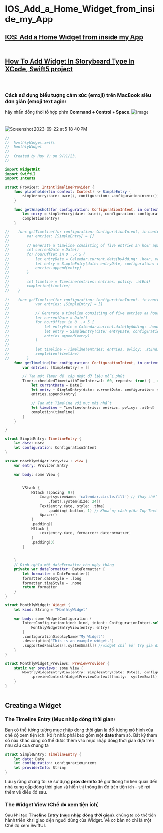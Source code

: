 # IOS_Add_a_Home_Widget_from_inside_my_App

## [IOS: Add a Home Widget from inside my App](https://stackoverflow.com/questions/72560997/ios-add-a-home-widget-from-inside-my-app) <br><br>
## [How To Add Widget In Storyboard Type In XCode, Swift5 project](https://stackoverflow.com/questions/75819852/how-to-add-widget-in-storyboard-type-in-xcode-swift5-project) <br><br>
#

### Cách sử dụng biểu tượng cảm xúc (emoji) trên MacBook siêu đơn giản (emoji text agin)
hãy nhấn đồng thời tổ hợp phím **Command + Control + Space**.
![image](https://github.com/Experimenters1/IOS_Add_a_Home_Widget_from_inside_my_App/assets/64000769/d4af2f49-f373-4515-a1d1-4d078cc60dd0)

# 
![Screenshot 2023-09-22 at 5 18 40 PM](https://github.com/Experimenters1/IOS_Add_a_Home_Widget_from_inside_my_App/assets/64000769/a75e36e2-8fc8-4d30-b372-019db82745a7)
```swift
//
//  MonthlyWidget.swift
//  MonthlyWidget
//
//  Created by Huy Vu on 9/21/23.
//

import WidgetKit
import SwiftUI
import Intents

struct Provider: IntentTimelineProvider {
    func placeholder(in context: Context) -> SimpleEntry {
        SimpleEntry(date: Date(), configuration: ConfigurationIntent())
    }

    func getSnapshot(for configuration: ConfigurationIntent, in context: Context, completion: @escaping (SimpleEntry) -> ()) {
        let entry = SimpleEntry(date: Date(), configuration: configuration)
        completion(entry)
    }

//    func getTimeline(for configuration: ConfigurationIntent, in context: Context, completion: @escaping (Timeline<Entry>) -> ()) {
//        var entries: [SimpleEntry] = []
//
//        // Generate a timeline consisting of five entries an hour apart, starting from the current date.
//        let currentDate = Date()
//        for hourOffset in 0 ..< 5 {
//            let entryDate = Calendar.current.date(byAdding: .hour, value: hourOffset, to: currentDate)!
//            let entry = SimpleEntry(date: entryDate, configuration: configuration)
//            entries.append(entry)
//        }
//
//        let timeline = Timeline(entries: entries, policy: .atEnd)
//        completion(timeline)
//    }
    
//    func getTimeline(for configuration: ConfigurationIntent, in context: Context, completion: @escaping (Timeline<Entry>) -> ()) {
//            var entries: [SimpleEntry] = []
//
//            // Generate a timeline consisting of five entries an hour apart, starting from the current date.
//            let currentDate = Date()
//            for hourOffset in 0 ..< 5 {
//                let entryDate = Calendar.current.date(byAdding: .hour, value: hourOffset, to: currentDate)!
//                let entry = SimpleEntry(date: entryDate, configuration: configuration)
//                entries.append(entry)
//            }
//
//            let timeline = Timeline(entries: entries, policy: .atEnd)
//            completion(timeline)
//        }
    func getTimeline(for configuration: ConfigurationIntent, in context: Context, completion: @escaping (Timeline<Entry>) -> ()) {
        var entries: [SimpleEntry] = []

        // Tạo một Timer để cập nhật dữ liệu mỗi phút
        Timer.scheduledTimer(withTimeInterval: 60, repeats: true) { _ in
            let currentDate = Date()
            let entry = SimpleEntry(date: currentDate, configuration: configuration)
            entries.append(entry)

            // Tạo một Timeline với mục mới nhất
            let timeline = Timeline(entries: entries, policy: .atEnd)
            completion(timeline)
        }
    }

}

struct SimpleEntry: TimelineEntry {
    let date: Date
    let configuration: ConfigurationIntent
}

struct MonthlyWidgetEntryView : View {
    var entry: Provider.Entry

    var body: some View {
    
        
        VStack {
            HStack (spacing: 9){
                Image(systemName: "calendar.circle.fill") // Thay thế "calendar.circle.fill" bằng biểu tượng mong muốn
                    .font(.system(size: 24))
                Text(entry.date, style: .time)
                    .padding(.bottom, 1) // Khoảng cách giữa Top Text và Bottom Text
                Spacer()
            }
            .padding()
            HStack {
                Text(entry.date, formatter: dateFormatter)
            }
            .padding(3)
        }
     
   
    }
    // Định nghĩa một dateFormatter cho ngày tháng
    private var dateFormatter: DateFormatter {
        let formatter = DateFormatter()
        formatter.dateStyle = .long
        formatter.timeStyle = .none
        return formatter
    }
}

struct MonthlyWidget: Widget {
    let kind: String = "MonthlyWidget"

    var body: some WidgetConfiguration {
        IntentConfiguration(kind: kind, intent: ConfigurationIntent.self, provider: Provider()) { entry in
            MonthlyWidgetEntryView(entry: entry)
        }
        .configurationDisplayName("My Widget")
        .description("This is an example widget.")
        .supportedFamilies([.systemSmall]) //widget chỉ hỗ trợ gia đình nhỏ (small widget)
    }
}

struct MonthlyWidget_Previews: PreviewProvider {
    static var previews: some View {
        MonthlyWidgetEntryView(entry: SimpleEntry(date: Date(), configuration: ConfigurationIntent()))
            .previewContext(WidgetPreviewContext(family: .systemSmall))
    }
}



```

## Creating a Widget
### The Timeline Entry (Mục nhập dòng thời gian)

Bạn có thể tưởng tượng mục nhập dòng thời gian là đối tượng mô hình của chế độ xem tiện ích. Nó ít nhất phải bao gồm một **date** tham số. Bất kỳ tham số nào khác cũng có thể được thêm vào mục nhập dòng thời gian dựa trên nhu cầu của chúng ta.

```swift
struct SimpleEntry: TimelineEntry {
    let date: Date
    let configuration: ConfigurationIntent
    let providerInfo: String
}

```
Lưu ý rằng chúng tôi sẽ sử dụng **providerInfo** để giữ thông tin liên quan đến nhà cung cấp dòng thời gian và hiển thị thông tin đó trên tiện ích - sẽ nói thêm về điều đó sau.

### The Widget View  (Chế độ xem tiện ích)


Sau khi tạo **Timeline Entry (mục nhập dòng thời gian)**, chúng ta có thể tiến hành triển khai giao diện người dùng của Widget. Về cơ bản nó chỉ là một Chế độ xem SwiftUI.



